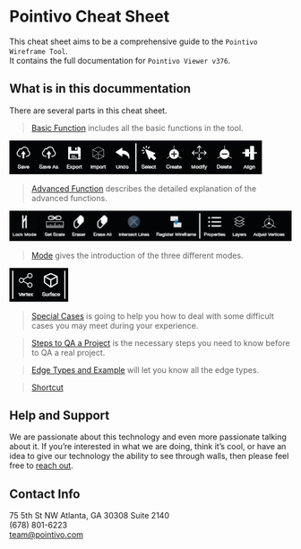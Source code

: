 # Pointivo Cheat Sheet

This cheat sheet aims to be a comprehensive guide to the `Pointivo Wireframe Tool`.   
It contains the full documentation for `Pointivo Viewer v376`.

## What is in this docummentation

There are several parts in this cheat sheet.

>[Basic Function](basic-function.md) includes all the basic functions in the tool.

![](/Images/basic.jpg)

>[Advanced Function](advanced-function.md) describes the detailed explanation of the advanced functions.

![](/Images/advanced.jpg)

>[Mode](mode.md) gives the introduction of the three different modes.

![](/Images/mode.jpg)

>[Special Cases](special-cases.md) is going to help you how to deal with some difficult cases you may meet during your experience.

>[Steps to QA a Project](steps-to-qa-a-project.md) is the necessary steps you need to know before to QA a real project.

>[Edge Types and Example](edge-types-and-example.md) will let you know all the edge types.

>[Shortcut](shortcut.md)

## Help and Support

We are passionate about this technology and even more passionate talking about it. If you’re interested in what we are doing, think it’s cool, or have an idea to give our technology the ability to see through walls, then please feel free to [reach out](http://pointivo.com/contact/).

## Contact Info

75 5th St NW Atlanta, GA 30308 Suite 2140  
\(678\) 801-6223  
team@pointivo.com

